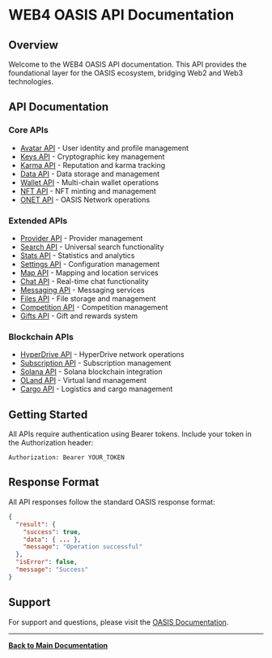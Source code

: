 # WEB4 OASIS API Documentation

## Overview

Welcome to the WEB4 OASIS API documentation. This API provides the foundational layer for the OASIS ecosystem, bridging Web2 and Web3 technologies.

## API Documentation

### Core APIs
- [Avatar API](Avatar-API.md) - User identity and profile management
- [Keys API](Keys-API.md) - Cryptographic key management
- [Karma API](Karma-API.md) - Reputation and karma tracking
- [Data API](Data-API.md) - Data storage and management
- [Wallet API](Wallet-API.md) - Multi-chain wallet operations
- [NFT API](NFT-API.md) - NFT minting and management
- [ONET API](ONET-API.md) - OASIS Network operations

### Extended APIs
- [Provider API](Provider-API.md) - Provider management
- [Search API](Search-API.md) - Universal search functionality
- [Stats API](Stats-API.md) - Statistics and analytics
- [Settings API](Settings-API.md) - Configuration management
- [Map API](Map-API.md) - Mapping and location services
- [Chat API](Chat-API.md) - Real-time chat functionality
- [Messaging API](Messaging-API.md) - Messaging services
- [Files API](Files-API.md) - File storage and management
- [Competition API](Competition-API.md) - Competition management
- [Gifts API](Gifts-API.md) - Gift and rewards system

### Blockchain APIs
- [HyperDrive API](HyperDrive-API.md) - HyperDrive network operations
- [Subscription API](Subscription-API.md) - Subscription management
- [Solana API](Solana-API.md) - Solana blockchain integration
- [OLand API](OLand-API.md) - Virtual land management
- [Cargo API](Cargo-API.md) - Logistics and cargo management

## Getting Started

All APIs require authentication using Bearer tokens. Include your token in the Authorization header:

```http
Authorization: Bearer YOUR_TOKEN
```

## Response Format

All API responses follow the standard OASIS response format:

```json
{
  "result": {
    "success": true,
    "data": { ... },
    "message": "Operation successful"
  },
  "isError": false,
  "message": "Success"
}
```

## Support

For support and questions, please visit the [OASIS Documentation](../../DEVELOPER_DOCUMENTATION_INDEX.md).

---

**[Back to Main Documentation](../README.md)**